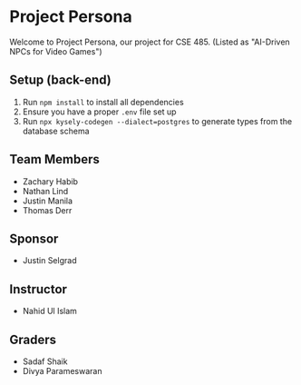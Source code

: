 # Project Persona
Welcome to Project Persona, our project for CSE 485. (Listed as "AI-Driven NPCs for Video Games")

## Setup (back-end)
1. Run `npm install` to install all dependencies
2. Ensure you have a proper `.env` file set up
3. Run `npx kysely-codegen --dialect=postgres` to generate types from the database schema

## Team Members
- Zachary Habib
- Nathan Lind
- Justin Manila
- Thomas Derr

## Sponsor
- Justin Selgrad

## Instructor
- Nahid Ul Islam

## Graders
- Sadaf Shaik
- Divya Parameswaran